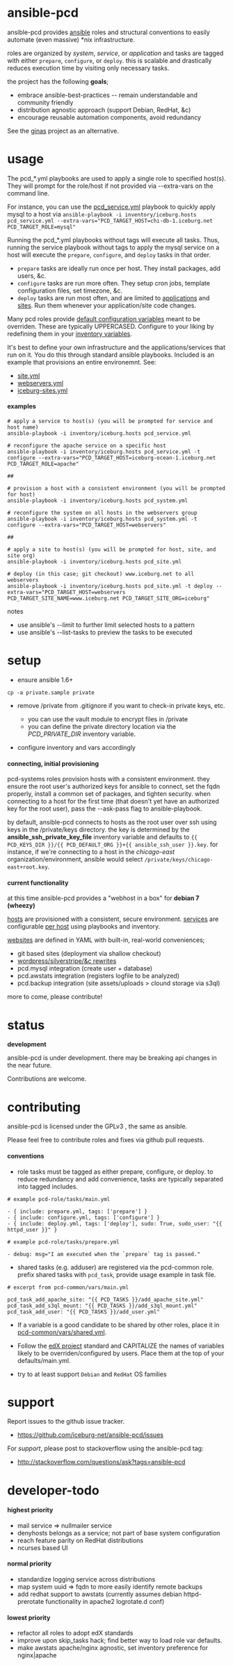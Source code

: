 ansible-pcd
===========

ansible-pcd provides [ansible](https://github.com/ansible/ansible) roles and
structural conventions to easily automate (even massive) *nix infrastructure.

roles are organized by _system_, _service_, or _application_ and tasks are
tagged with either `prepare`, `configure`, or `deploy`. this is scalable and
drastically reduces execution time by visiting only necessary tasks.

the project has the following **goals**;
* embrace ansible-best-practices -- remain understandable and community friendly
* distribution agnostic approach (support Debian, RedHat, &c)
* encourage reusable automation components, avoid redundancy


See the [ginas](https://github.com/ginas/ginas/) project as an alternative.

  
usage
==============

The pcd_*.yml playbooks are used to apply a single role to specified host(s). 
They will prompt for the role/host if not provided via --extra-vars on the command line.


For instance, you can use the [pcd_service.yml](https://github.com/iceburg-net/ansible-pcd/blob/master/pcd_service.yml)
playbook to quickly apply mysql to a host via `ansible-playbook -i inventory/iceburg.hosts pcd_service.yml --extra-vars="PCD_TARGET_HOST=chi-db-1.iceburg.net PCD_TARGET_ROLE=mysql"`


Running the pcd_*.yml playbooks without tags will execute all tasks. 
Thus, running the service playbook without tags to apply the mysql service on a host will execute the `prepare`, `configure`, and `deploy` tasks in that order.
* `prepare` tasks are ideally run once per host. They install packages, add users, &c.
* `configure` tasks are run more often. They setup cron jobs, template configuration files, set timezone, &c. 
* `deploy` tasks are run most often, and are limited to [applications](https://github.com/iceburg-net/ansible-pcd/tree/master/roles/pcd-apps) and [sites](https://github.com/iceburg-net/ansible-pcd/tree/master/sites). Run them whenever your application/site code changes.


Many pcd roles provide [default configuration variables](https://github.com/iceburg-net/ansible-pcd/blob/master/roles/pcd-apps/awstats/defaults/main.yml) meant to be overriden. These are typically UPPERCASED. Configure to your liking by redefining them in your [inventory variables](https://github.com/iceburg-net/ansible-pcd/tree/master/inventory/group_vars).


It's best to define your own infrastructure and the applications/services that
run on it. You do this through standard ansible playbooks. Included is an 
example that provisions an entire environemnt. See:
  * [site.yml](https://github.com/iceburg-net/ansible-pcd/blob/master/site.yml) 
  * [webservers.yml](https://github.com/iceburg-net/ansible-pcd/blob/master/webservers.yml)
  * [iceburg-sites.yml](https://github.com/iceburg-net/ansible-pcd/blob/master/iceburg-sites.yml)
  

#### examples

```
# apply a service to host(s) (you will be prompted for service and host name)
ansible-playbook -i inventory/iceburg.hosts pcd_service.yml

# reconfigure the apache service on a specific host
ansible-playbook -i inventory/iceburg.hosts pcd_service.yml -t configure --extra-vars="PCD_TARGET_HOST=iceburg-ocean-1.iceburg.net PCD_TARGET_ROLE=apache"

##

# provision a host with a consistent environment (you will be prompted for host)
ansible-playbook -i inventory/iceburg.hosts pcd_system.yml 

# reconfigure the system on all hosts in the webservers group
ansible-playbook -i inventory/iceburg.hosts pcd_system.yml -t configure --extra-vars="PCD_TARGET_HOST=webservers"

##

# apply a site to host(s) (you will be prompted for host, site, and site org)
ansible-playbook -i inventory/iceburg.hosts pcd_site.yml

# deploy (in this case; git checkout) www.iceburg.net to all webservers
ansible-playbook -i inventory/iceburg.hosts pcd_site.yml -t deploy --extra-vars="PCD_TARGET_HOST=webservers PCD_TARGET_SITE_NAME=www.iceburg.net PCD_TARGET_SITE_ORG=iceburg"

```

notes
  * use ansible's --limit to further limit selected hosts to a pattern
  * use ansible's --list-tasks to preview the tasks to be executed




setup
=====

* ensure ansible 1.6+

```
cp -a private.sample private
```

* remove /private from .gitignore if you want to check-in private keys, etc.
  * you can use the vault module to encrypt files in /private
  * you can define the private directory location via the _PCD_PRIVATE_DIR_ inventory variable.

* configure inventory and vars accordingly


#### connecting, initial provisioning

pcd-systems roles provision hosts with a consistent environment. they ensure the 
root user's authorized keys for ansible to connect, set the fqdn properly, 
install a common set of packages, and tighten security. when connecting to a 
host for the first time (that doesn't yet have an authorized key for the root 
user), pass the --ask-pass flag to ansible-playbook.

by default, ansible-pcd connects to hosts as the root user over ssh using keys
in the /private/keys directory. the key is determined by the 
**ansible_ssh_private_key_file** inventory variable and defaults to
`{{ PCD_KEYS_DIR }}/{{ PCD_DEFAULT_ORG }}+{{ ansible_ssh_user }}.key`. for
instance, if we're connecting to a host in the *chicago-east*
organization/environment, ansible would select
`/private/keys/chicago-east+root.key`. 



#### current functionality

at this time ansible-pcd provides a "webhost in a box" for **debian 7 (wheezy)**

[hosts](https://github.com/iceburg-net/ansible-pcd/blob/master/inventory/iceburg.hosts) are provisioned with a consistent, secure environment. [services](https://github.com/iceburg-net/ansible-pcd/tree/master/roles/pcd-services) are
configurable [per host](https://github.com/iceburg-net/ansible-pcd/blob/master/webservers.yml) using playbooks and inventory.


[websites](https://github.com/iceburg-net/ansible-pcd/tree/master/sites) are defined in YAML
with built-in, real-world conveniences;
* git based sites (deployment via shallow checkout)
* [wordpress/silverstripe/&c rewrites](https://github.com/iceburg-net/ansible-pcd/tree/master/roles/pcd-sites/apache_site/templates/includes)
* pcd.mysql integration (create user + database)
* pcd.awstats integration (registers logfile to be analyzed) 
* pcd.backup integration (site assets/uploads > clound storage via s3ql)  



more to come, please contribute!


status
======

**development**

ansible-pcd is under development. there may be breaking api changes in the near future. 


Contributions are welcome.


contributing
============

ansible-pcd is licensed under the GPLv3 , the same as ansible.

Please feel free to contribute roles and fixes via github pull requests.

#### conventions

* role tasks must be tagged as either prepare, configure, or deploy. to reduce redundancy and add convenience, tasks are typically separated into tagged includes. 
```
# example pcd-role/tasks/main.yml

- { include: prepare.yml, tags: ['prepare'] }
- { include: configure.yml, tags: ['configure'] }
- { include: deploy.yml, tags: ['deploy'], sudo: True, sudo_user: "{{ httpd_user }}" }

# example pcd-role/tasks/prepare.yml

- debug: msg="I am executed when the `prepare` tag is passed."
```

* shared tasks (e.g. adduser) are registered via the pcd-common role. prefix shared tasks with `pcd_task`, provide usage example in task file.
```
# excerpt from pcd-common/vars/main.yml

pcd_task_add_apache_site: "{{ PCD_TASKS }}/add_apache_site.yml"
pcd_task_add_s3ql_mount: "{{ PCD_TASKS }}/add_s3ql_mount.yml"
pcd_task_add_user: "{{ PCD_TASKS }}/add_user.yml"

```

* If a variable is a good candidate to be shared by other roles, place it in [pcd-common/vars/shared.yml](http://LINK).

* Follow the [edX project](https://github.com/edx/configuration) standard and CAPITALIZE the names of variables likely to be overriden/configured by users. Place them at the top of your defaults/main.yml.

* try to at least support `Debian` and `RedHat` OS families



support
=======

Report issues to the github issue tracker.

* https://github.com/iceburg-net/ansible-pcd/issues


For *support*, please post to stackoverflow using the ansible-pcd tag:

* http://stackoverflow.com/questions/ask?tags=ansible-pcd



developer-todo
==============

#### highest priority

* mail service => nullmailer service
* denyhosts belongs as a service; not part of base system configuration
* reach feature parity on RedHat distributions
* ncurses based UI   

#### normal priority

* standardize logging service across distributions
* map system uuid => fqdn to more easily identify remote backups
* add redhat support to awstats (currently assumes debian httpd-prerotate functionality in apache2 logrotate.d conf)

#### lowest priority

* refactor all roles to adopt edX standards
* improve upon skip_tasks hack; find better way to load role var defaults.
* make awstats apache/nginx agnostic, set inventory preference for nginx|apache


